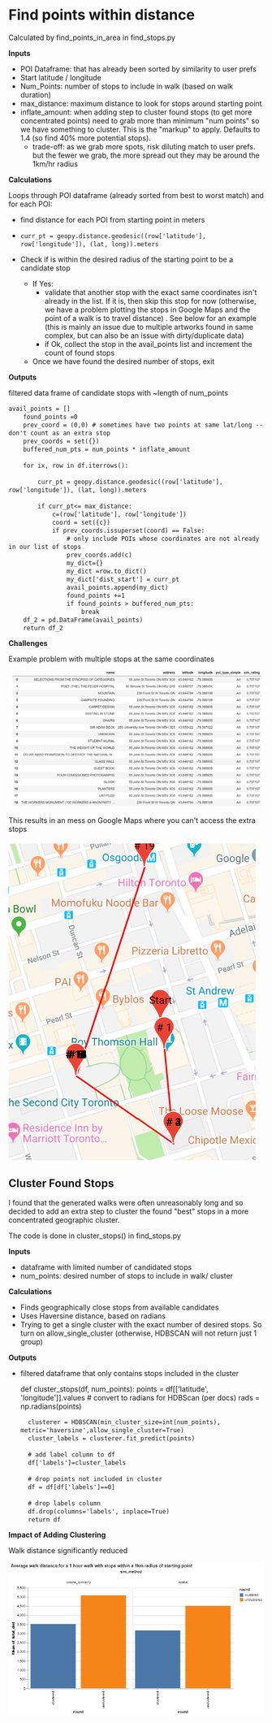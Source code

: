 # Find points within distance

 Calculated by find_points_in_area in find_stops.py

**Inputs**

- POI Dataframe: that has already been sorted by similarity to user prefs
- Start latitude / longitude
- Num_Points: number of stops to include in walk (based on walk duration)
- max_distance: maximum distance to look for stops around starting point
- inflate_amount: when adding step to cluster found stops (to get more concentrated points) need to grab more than minimum "num points" so we have something to cluster.  This is the "markup" to apply.  Defaults to 1.4 (so find 40% more potential stops).
  - trade-off: as we grab more spots, risk diluting match to user prefs.  but the fewer we grab, the more spread out they may be around the 1km/hr radius

**Calculations**

Loops through POI dataframe (already sorted from best to worst match) and for each POI:

-  find distance for each POI from starting point in meters

- ```Get 
  curr_pt = geopy.distance.geodesic((row['latitude'], row['longitude']), (lat, long)).meters
  ```

- Check if is within the desired radius of the starting point to be a candidate stop

  - If Yes:
    - validate that another stop with the exact same coordinates isn't already in the list.  If it is, then skip this stop for now (otherwise, we have a problem plotting the stops in Google Maps and the point of a walk is to travel distance) .  See below for an example (this is mainly an issue due to multiple artworks found in same complex, but can also be an issue with dirty/duplicate data)
    - if Ok, collect the stop in the avail_points list and increment the count of found stops
  - Once we have found the desired number of stops, exit

**Outputs**

  filtered data frame of candidate stops with ~length of num_points

```find
avail_points = []
    found_points =0
    prev_coord = (0,0) # sometimes have two points at same lat/long -- don't count as an extra stop
    prev_coords = set({})
    buffered_num_pts = num_points * inflate_amount

    for ix, row in df.iterrows():

        curr_pt = geopy.distance.geodesic((row['latitude'], row['longitude']), (lat, long)).meters

        if curr_pt<= max_distance:
            c=(row['latitude'], row['longitude'])
            coord = set({c})
            if prev_coords.issuperset(coord) == False:
                # only include POIs whose coordinates are not already in our list of stops
                prev_coords.add(c)
                my_dict={}
                my_dict =row.to_dict()
                my_dict['dist_start'] = curr_pt
                avail_points.append(my_dict)
                found_points +=1
                if found_points > buffered_num_pts:
                    break
    df_2 = pd.DataFrame(avail_points)
    return df_2
```

**Challenges**

Example problem with multiple stops at the same coordinates

![1544458393916](https://github.com/ag2816/TorontoWalks/blob/master/docs/images/find_similarity_duplicateCoords.png)

This results in an mess on Google Maps where you can't access the extra stops

![1544458490147](https://github.com/ag2816/TorontoWalks/blob/master/docs/images/find_similarity_duplicatecoords_plottingissue.png)



## Cluster Found Stops

I found that the generated walks were often unreasonably long and so decided to add an extra step to cluster the found "best" stops in a more concentrated geographic cluster.

The code is done in cluster_stops() in find_stops.py

**Inputs**

* dataframe with limited number of candidated stops
* num_points: desired number of stops to include in walk/ cluster

**Calculations**

* Finds geographically close stops from available candidates
* Uses Haversine distance, based on radians
* Trying to get a single cluster with the exact number of desired stops.  So turn on allow_single_cluster (otherwise, HDBSCAN will not return just 1 group)

**Outputs**

* filtered dataframe that only contains stops included in the cluster

    
    def cluster_stops(df, num_points):
    	points = df[['latitude', 'longitude']].values 
        # convert to radians for HDBScan (per docs)
        rads = np.radians(points)
    
        clusterer = HDBSCAN(min_cluster_size=int(num_points), metric='haversine',allow_single_cluster=True)
        cluster_labels = clusterer.fit_predict(points)
    
        # add label column to df
        df['labels']=cluster_labels
    
        # drop points not included in cluster
        df = df[df['labels']==0]
    
        # drop labels column
        df.drop(columns='labels', inplace=True)
        return df
**Impact of Adding Clustering**

Walk distance significantly reduced

![](https://github.com/ag2816/TorontoWalks/blob/master/docs/images/ImpactofClusteringonWalkDistance.png)